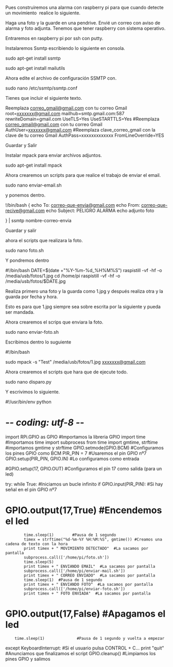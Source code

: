 Pues construiremos una alarma con raspberry pi para que cuando detecte un movimiento  realice lo siguiente.

Haga una foto y la guarde en una pendrive.
Envié un correo con aviso de alarma y foto adjunta.
Tenemos que tener raspberry con sistema operativo.

Entraremos en raspberry pi por ssh con putty.

Instalaremos Ssmtp escribiendo lo siguiente en consola.

sudo apt-get install ssmtp

sudo apt-get install mailutils

Ahora edite el archivo de configuración SSMTP con.

sudo nano /etc/ssmtp/ssmtp.conf

Tienes que incluir el siguiente texto.

Reemplaza correo_gmail@gmail.com con tu correo Gmail
root=xxxxxxx@gmail.com
mailhub=smtp.gmail.com:587
rewriteDomain=gmail.com
UseTLS=Yes
UseSTARTTLS=Yes
#Reemplaza correo_gmail@gmail.com con tu correo Gmail
AuthUser=xxxxxxx@gmail.com
#Reemplaza clave_correo_gmail con la clave de tu correo Gmail
AuthPass=xxxxxxxxxxxxx
FromLineOverride=YES

Guardar y Salir

Instalar mpack para enviar archivos adjuntos.

sudo apt-get install mpack

Ahora crearemos un scripts para que realice el trabajo de enviar el email.

sudo nano enviar-email.sh

y ponemos dentro.

!/bin/bash
{
echo To: correo-que-envia@gmail.com
echo From: correo-que-recive@gmail.com
echo Subject: PELIGRO ALARMA
echo adjunto foto

} | ssmtp nombre-correo-envia

Guardar y salir

ahora el scripts que realizara la foto.

sudo nano foto.sh

Y pondremos dentro



#!/bin/bash
DATE=$(date +"%Y-%m-%d_%H%M%S")
raspistill -vf -hf -o /media/usb/fotos/1.jpg
cd /home/pi
raspistill -vf -hf -o /media/usb/fotos/$DATE.jpg

Realiza primero una foto y la guarda como 1.jpg y después realiza otra y la guarda por fecha y hora.

Esto es para que 1.jpg siempre sea sobre escrita por la siguiente y pueda ser mandada.

Ahora crearemos el scrips que enviara la foto.

sudo nano enviar-foto.sh

Escribimos dentro lo suguiente

#!/bin/bash

sudo mpack -s "Test" /media/usb/fotos/1.jpg xxxxxxx@gmail.com

Ahora crearemos el scripts que hara que de ejecute todo.

sudo nano disparo.py

Y escrivimos lo siguiente.

#!/usr/bin/env python
# -*- coding: utf-8 -*-
import RPi.GPIO as GPIO    #Importamos la libreria GPIO
import time                #Importamos time
import subprocess
from time import gmtime, strftime  #importamos gmtime y strftime
GPIO.setmode(GPIO.BCM)             #Configuramos los pines GPIO como BCM
PIR_PIN = 7                        #Usaremos el pin GPIO nº7
GPIO.setup(PIR_PIN, GPIO.IN)       #Lo configuramos como entrada

#GPIO.setup(17, GPIO.OUT)          #Configuramos el pin 17 como salida (para un led)

try:
    while True:  #Iniciamos un bucle infinito
        if GPIO.input(PIR_PIN):  #Si hay señal en el pin GPIO nº7
#           GPIO.output(17,True) #Encendemos el led
            time.sleep(1)        #Pausa de 1 segundo
            timex = strftime("%d-%m-%Y %H:%M:%S", gmtime()) #Creamos una cadena de texto con la hora
            print timex + " MOVIMIENTO DETECTADO"  #La sacamos por pantalla
            subprocess.call(['/home/pi/foto.sh'])
            time.sleep(5)
            print timex + " ENVIANDO EMAIL"  #La sacamos por pantalla
            subprocess.call(['/home/pi/enviar-mail.sh'])
            print timex + " CORREO ENVIADO"  #La sacamos por pantalla
            time.sleep(1)  #Pausa de 1 segundo
            print timex + " ENVIANDO FOTO"  #La sacamos por pantalla
            subprocess.call(['/home/pi/enviar-foto.sh'])
            print timex + " FOTO ENVIADA"  #La sacamos por pantalla
#           GPIO.output(17,False)  #Apagamos el led
        time.sleep(1)              #Pausa de 1 segundo y vuelta a empezar
except KeyboardInterrupt:   #Si el usuario pulsa CONTROL + C...
    print "quit"            #Anunciamos que finalizamos el script
    GPIO.cleanup()          #Limpiamos los pines GPIO y salimos














